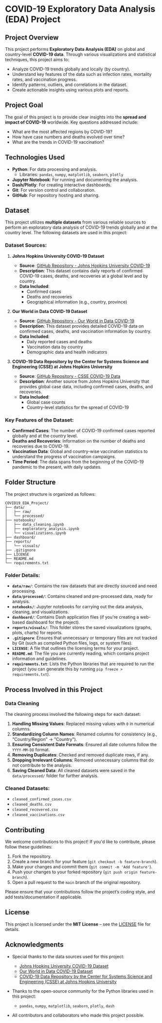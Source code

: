 # COVID-19 Exploratory Data Analysis (EDA) Project

## Project Overview
This project performs **Exploratory Data Analysis (EDA)** on global and country-level **COVID-19 data**. Through various visualizations and statistical techniques, this project aims to:
- Analyze COVID-19 trends globally and locally (by country).
- Understand key features of the data such as infection rates, mortality rates, and vaccination progress.
- Identify patterns, outliers, and correlations in the dataset.
- Create actionable insights using various plots and reports.

## Project Goal
The goal of this project is to provide clear insights into the **spread and impact of COVID-19** worldwide. Key questions addressed include:
- What are the most affected regions by COVID-19?
- How have case numbers and deaths evolved over time?
- What are the trends in COVID-19 vaccination?

## Technologies Used
- **Python**: For data processing and analysis.
  - Libraries: `pandas`, `numpy`, `matplotlib`, `seaborn`, `plotly`
- **Jupyter Notebook**: For running and documenting the analysis.
- **Dash/Plotly**: For creating interactive dashboards.
- **Git**: For version control and collaboration.
- **GitHub**: For repository hosting and sharing.

## Dataset

This project utilizes **multiple datasets** from various reliable sources to perform an exploratory data analysis of COVID-19 trends globally and at the country level. The following datasets are used in this project:

### Dataset Sources:
1. **Johns Hopkins University COVID-19 Dataset**
   - **Source**: [GitHub Repository - Johns Hopkins University COVID-19](https://github.com/CSSEGISandData/COVID-19)
   - **Description**: This dataset contains daily reports of confirmed COVID-19 cases, deaths, and recoveries at a global level and by country.
   - **Data Included**: 
     - Confirmed cases
     - Deaths and recoveries
     - Geographical information (e.g., country, province)

2. **Our World in Data COVID-19 Dataset**
   - **Source**: [GitHub Repository - Our World in Data COVID-19](https://github.com/owid/covid-19-data)
   - **Description**: This dataset provides detailed COVID-19 data on confirmed cases, deaths, and vaccination information by country.
   - **Data Included**:
     - Daily reported cases and deaths
     - Vaccination data by country
     - Demographic data and health indicators

3. **COVID-19 Data Repository by the Center for Systems Science and Engineering (CSSE) at Johns Hopkins University**
   - **Source**: [GitHub Repository - CSSE COVID-19 Data](https://github.com/CSSEGISandData/COVID-19)
   - **Description**: Another source from Johns Hopkins University that provides global case data, including confirmed cases, deaths, and recoveries.
   - **Data Included**:
     - Global case counts
     - Country-level statistics for the spread of COVID-19

### **Key Features of the Dataset**:
- **Confirmed Cases**: The number of COVID-19 confirmed cases reported globally and at the country level.
- **Deaths and Recoveries**: Information on the number of deaths and recoveries due to COVID-19.
- **Vaccination Data**: Global and country-wise vaccination statistics to understand the progress of vaccination campaigns.
- **Time Period**: The data spans from the beginning of the COVID-19 pandemic to the present, with daily updates.


## Folder Structure


The project structure is organized as follows:

```
COVID19_EDA_Project/
├── data/
│   ├── raw/               
│   └── processed/        
├── notebooks/
│   ├── data_cleaning.ipynb   
│   ├── exploratory_analysis.ipynb  
│   └── visualizations.ipynb  
├── dashboard/               
├── reports/
│   └── visuals/            
├── .gitignore               
├── LICENSE                  
├── README.md                
└── requirements.txt    
```     


### Folder Details:
- **`data/raw/`**: Contains the raw datasets that are directly sourced and need processing.
- **`data/processed/`**: Contains cleaned and pre-processed data, ready for analysis.
- **`notebooks/`**: Jupyter notebooks for carrying out the data analysis, cleaning, and visualizations.
- **`dashboard/`**: Contains Dash application files (if you're creating a web-based dashboard for the project).
- **`reports/visuals/`**: This folder stores the saved visualizations (graphs, plots, charts) for reports.
- **`.gitignore`**: Ensures that unnecessary or temporary files are not tracked by Git (such as compiled Python files, logs, or system files).
- **`LICENSE`**: A file that outlines the licensing terms for your project.
- **`README.md`**: The file you are currently reading, which contains project information and guidelines.
- **`requirements.txt`**: Lists the Python libraries that are required to run the project (you can generate this by running `pip freeze > requirements.txt`).


## Process Involved in this Project

### Data Cleaning

The cleaning process involved the following steps for each dataset:

1. **Handling Missing Values**: Replaced missing values with `0` in numerical columns.
2. **Standardizing Column Names**: Renamed columns for consistency (e.g., "Country/Region" → "Country").
3. **Ensuring Consistent Date Formats**: Ensured all date columns follow the `YYYY-MM-DD` format.
4. **Removing Duplicates**: Checked and removed duplicate rows, if any.
5. **Dropping Irrelevant Columns**: Removed unnecessary columns that do not contribute to the analysis.
6. **Saving Cleaned Data**: All cleaned datasets were saved in the `data/processed/` folder for further analysis.

### Cleaned Datasets:
- `cleaned_confirmed_cases.csv`
- `cleaned_deaths.csv`
- `cleaned_recovered.csv`
- `cleaned_vaccinations.csv`




## Contributing

We welcome contributions to this project! If you'd like to contribute, please follow these guidelines:

1. Fork the repository.
2. Create a new branch for your feature (`git checkout -b feature-branch`).
3. Make your changes and commit them (`git commit -m 'Add feature'`).
4. Push your changes to your forked repository (`git push origin feature-branch`).
5. Open a pull request to the `main` branch of the original repository.

Please ensure that your contributions follow the project’s coding style, and add tests/documentation if applicable.

## License

This project is licensed under the **MIT License** – see the [LICENSE](LICENSE) file for details.

## Acknowledgments

- Special thanks to the data sources used for this project:
  - [Johns Hopkins University COVID-19 Dataset](https://github.com/CSSEGISandData/COVID-19)
  - [Our World in Data COVID-19 Dataset](https://github.com/owid/covid-19-data)
  - [COVID-19 Data Repository by the Center for Systems Science and Engineering (CSSE) at Johns Hopkins University](https://github.com/CSSEGISandData/COVID-19)

- Thanks to the open-source community for the Python libraries used in this project:
  - `pandas`, `numpy`, `matplotlib`, `seaborn`, `plotly`, `dash`

- All contributors and collaborators who made this project possible.
